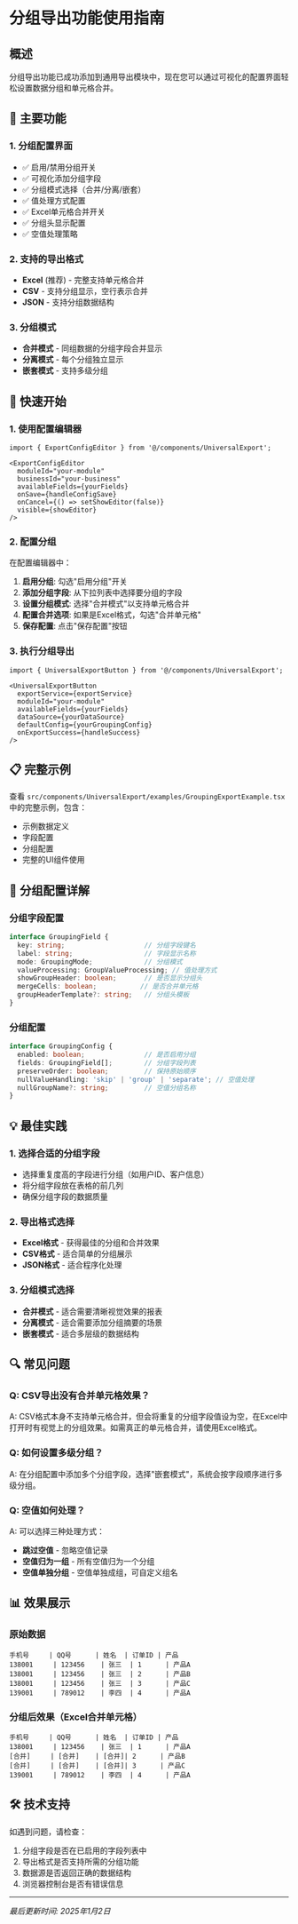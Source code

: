 # 分组导出功能使用指南

## 概述

分组导出功能已成功添加到通用导出模块中，现在您可以通过可视化的配置界面轻松设置数据分组和单元格合并。

## 🎯 主要功能

### 1. 分组配置界面
- ✅ 启用/禁用分组开关
- ✅ 可视化添加分组字段
- ✅ 分组模式选择（合并/分离/嵌套）
- ✅ 值处理方式配置
- ✅ Excel单元格合并开关
- ✅ 分组头显示配置
- ✅ 空值处理策略

### 2. 支持的导出格式
- **Excel** (推荐) - 完整支持单元格合并
- **CSV** - 支持分组显示，空行表示合并
- **JSON** - 支持分组数据结构

### 3. 分组模式
- **合并模式** - 同组数据的分组字段合并显示
- **分离模式** - 每个分组独立显示
- **嵌套模式** - 支持多级分组

## 🚀 快速开始

### 1. 使用配置编辑器

```tsx
import { ExportConfigEditor } from '@/components/UniversalExport';

<ExportConfigEditor
  moduleId="your-module"
  businessId="your-business"
  availableFields={yourFields}
  onSave={handleConfigSave}
  onCancel={() => setShowEditor(false)}
  visible={showEditor}
/>
```

### 2. 配置分组

在配置编辑器中：

1. **启用分组**: 勾选"启用分组"开关
2. **添加分组字段**: 从下拉列表中选择要分组的字段
3. **设置分组模式**: 选择"合并模式"以支持单元格合并
4. **配置合并选项**: 如果是Excel格式，勾选"合并单元格"
5. **保存配置**: 点击"保存配置"按钮

### 3. 执行分组导出

```tsx
import { UniversalExportButton } from '@/components/UniversalExport';

<UniversalExportButton
  exportService={exportService}
  moduleId="your-module"
  availableFields={yourFields}
  dataSource={yourDataSource}
  defaultConfig={yourGroupingConfig}
  onExportSuccess={handleSuccess}
/>
```

## 📋 完整示例

查看 `src/components/UniversalExport/examples/GroupingExportExample.tsx` 中的完整示例，包含：

- 示例数据定义
- 字段配置
- 分组配置
- 完整的UI组件使用

## 🔧 分组配置详解

### 分组字段配置

```typescript
interface GroupingField {
  key: string;                    // 分组字段键名
  label: string;                  // 字段显示名称
  mode: GroupingMode;             // 分组模式
  valueProcessing: GroupValueProcessing; // 值处理方式
  showGroupHeader: boolean;       // 是否显示分组头
  mergeCells: boolean;           // 是否合并单元格
  groupHeaderTemplate?: string;   // 分组头模板
}
```

### 分组配置

```typescript
interface GroupingConfig {
  enabled: boolean;               // 是否启用分组
  fields: GroupingField[];        // 分组字段列表
  preserveOrder: boolean;         // 保持原始顺序
  nullValueHandling: 'skip' | 'group' | 'separate'; // 空值处理
  nullGroupName?: string;         // 空值分组名称
}
```

## 💡 最佳实践

### 1. 选择合适的分组字段
- 选择重复度高的字段进行分组（如用户ID、客户信息）
- 将分组字段放在表格的前几列
- 确保分组字段的数据质量

### 2. 导出格式选择
- **Excel格式** - 获得最佳的分组和合并效果
- **CSV格式** - 适合简单的分组展示
- **JSON格式** - 适合程序化处理

### 3. 分组模式选择
- **合并模式** - 适合需要清晰视觉效果的报表
- **分离模式** - 适合需要添加分组摘要的场景
- **嵌套模式** - 适合多层级的数据结构

## 🔍 常见问题

### Q: CSV导出没有合并单元格效果？
A: CSV格式本身不支持单元格合并，但会将重复的分组字段值设为空，在Excel中打开时有视觉上的分组效果。如需真正的单元格合并，请使用Excel格式。

### Q: 如何设置多级分组？
A: 在分组配置中添加多个分组字段，选择"嵌套模式"，系统会按字段顺序进行多级分组。

### Q: 空值如何处理？
A: 可以选择三种处理方式：
- **跳过空值** - 忽略空值记录
- **空值归为一组** - 所有空值归为一个分组
- **空值单独分组** - 空值单独成组，可自定义组名

## 📊 效果展示

### 原始数据
```
手机号     | QQ号      | 姓名  | 订单ID | 产品
138001     | 123456    | 张三  | 1      | 产品A  
138001     | 123456    | 张三  | 2      | 产品B
138001     | 123456    | 张三  | 3      | 产品C
139001     | 789012    | 李四  | 4      | 产品A
```

### 分组后效果（Excel合并单元格）
```
手机号     | QQ号      | 姓名  | 订单ID | 产品
138001     | 123456    | 张三  | 1      | 产品A  
[合并]     | [合并]    | [合并]| 2      | 产品B
[合并]     | [合并]    | [合并]| 3      | 产品C
139001     | 789012    | 李四  | 4      | 产品A
```

## 🛠️ 技术支持

如遇到问题，请检查：
1. 分组字段是否在已启用的字段列表中
2. 导出格式是否支持所需的分组功能
3. 数据源是否返回正确的数据结构
4. 浏览器控制台是否有错误信息

---

*最后更新时间: 2025年1月2日*

